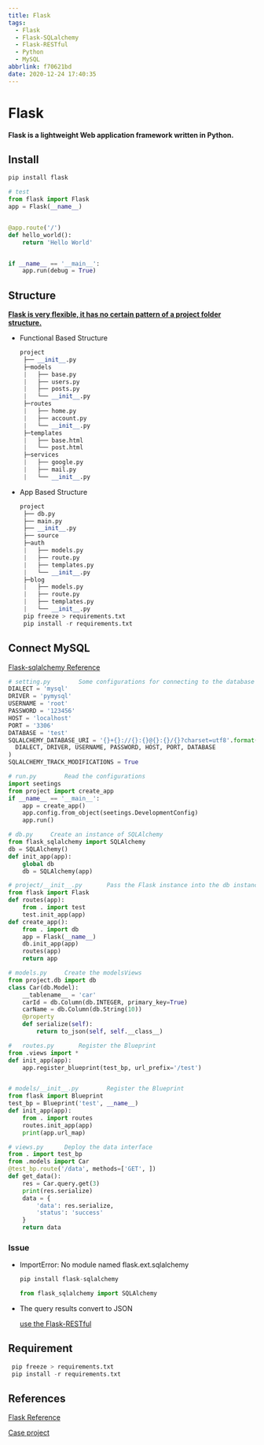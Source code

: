 ```yaml
---
title: Flask
tags:
  - Flask
  - Flask-SQLalchemy
  - Flask-RESTful
  - Python
  - MySQL
abbrlink: f70621bd
date: 2020-12-24 17:40:35
---
```


# Flask

**Flask is a lightweight Web application framework written in Python.**

## Install

```python
pip install flask

# test
from flask import Flask
app = Flask(__name__)


@app.route('/')
def hello_world():
    return 'Hello World'


if __name__ == '__main__':
    app.run(debug = True)
```

## Structure

[**Flask is very flexible, it has no certain pattern of a project folder structure.**](https://lepture.com/en/2018/structure-of-a-flask-project)

- Functional Based Structure

  ```python
  project
   ├── __init__.py
   ├─models
   |   ├── base.py
   |   ├── users.py
   |   ├── posts.py
   |   └── __init__.py
   ├─routes
   |   ├── home.py
   |   ├── account.py
   |   └── __init__.py
   ├─templates
   |   ├── base.html
   |   └── post.html
   ├─services
   |   ├── google.py
   |   ├── mail.py
   |   └── __init__.py
  ```

- App Based Structure

  ```python
  project
   ├── db.py
   ├── main.py
   ├── __init__.py
   ├── source
   ├─auth
   |   ├── models.py
   |   ├── route.py
   |   ├── templates.py
   |   └── __init__.py
   ├─blog
   |   ├── models.py
   |   ├── route.py
   |   ├── templates.py
   |   └── __init__.py
   pip freeze > requirements.txt
   pip install -r requirements.txt
  ```

## Connect MySQL

[Flask-sqlalchemy Reference](http://www.pythondoc.com/flask-sqlalchemy/)

```python
# setting.py		Some configurations for connecting to the database
DIALECT = 'mysql'
DRIVER = 'pymysql'
USERNAME = 'root'
PASSWORD = '123456'
HOST = 'localhost'
PORT = '3306'
DATABASE = 'test'
SQLALCHEMY_DATABASE_URI = '{}+{}://{}:{}@{}:{}/{}?charset=utf8'.format(
  DIALECT, DRIVER, USERNAME, PASSWORD, HOST, PORT, DATABASE
)
SQLALCHEMY_TRACK_MODIFICATIONS = True

# run.py		Read the configurations
import seetings
from project import create_app
if __name__ == '__main__':
    app = create_app()
    app.config.from_object(seetings.DevelopmentConfig)
    app.run()

# db.py		Create an instance of SQLAlchemy
from flask_sqlalchemy import SQLAlchemy
db = SQLAlchemy()
def init_app(app):
    global db
    db = SQLAlchemy(app)

# project/__init__.py		Pass the Flask instance into the db instance
from flask import Flask
def routes(app):
    from . import test
    test.init_app(app)
def create_app():
    from . import db
    app = Flask(__name__)
    db.init_app(app)
    routes(app)
    return app

# models.py		Create the modelsViews
from project.db import db
class Car(db.Model):
    __tablename__ = 'car'
    carId = db.Column(db.INTEGER, primary_key=True)
    carName = db.Column(db.String(10))
    @property
    def serialize(self):
        return to_json(self, self.__class__)

#	routes.py		Register the Blueprint
from .views import *
def init_app(app):
    app.register_blueprint(test_bp, url_prefix='/test')


# models/__init__.py		Register the Blueprint
from flask import Blueprint
test_bp = Blueprint('test', __name__)
def init_app(app):
    from . import routes
    routes.init_app(app)
    print(app.url_map)

# views.py		Deploy the data interface
from . import test_bp
from .models import Car
@test_bp.route('/data', methods=['GET', ])
def get_data():
    res = Car.query.get(3)
    print(res.serialize)
    data = {
        'data': res.serialize,
        'status': 'success'
    }
    return data
```

### Issue

- ImportError: No module named flask.ext.sqlalchemy

  ```python
  pip install flask-sqlalchemy

  from flask_sqlalchemy import SQLAlchemy
  ```

- The query results convert to JSON

  [use the Flask-RESTful]()

## Requirement

```python
 pip freeze > requirements.txt
 pip install -r requirements.txt
```

## References

[Flask Reference](https://www.w3cschool.cn/flask/)

[Case project](https://github.com/smaIIstars/STA)
